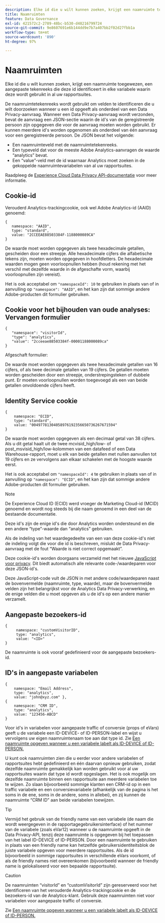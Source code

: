 ```yaml
---
description: Elke id die u wilt kunnen zoeken, krijgt een naamruimte toegewezen, een aangepaste tekenreeks die deze id identificeert in elke variabele waarin deze wordt gebruikt in al uw rapportsuites.
title: Naamruimten
feature: Data Governance
exl-id: 421572c2-2789-48bc-b530-d48216799724
source-git-commit: 9e8607691e6b144dd9e7b7a407bb2f02d27fbb1a
workflow-type: tm+mt
source-wordcount: '890'
ht-degree: 97%

---
```


# Naamruimten

Elke id die u wilt kunnen zoeken, krijgt een naamruimte toegewezen, een aangepaste tekenreeks die deze id identificeert in elke variabele waarin deze wordt gebruikt in al uw rapportsuites.

De naamruimtetekenreeks wordt gebruikt om velden te identificeren die u wilt doorzoeken wanneer u een id opgeeft als onderdeel van een Data Privacy-aanvraag. Wanneer een Data Privacy-aanvraag wordt verzonden, bevat de aanvraag een JSON-sectie waarin de id&#39;s van de geregistreerde persoon zijn opgegeven die voor de aanvraag moeten worden gebruikt. Er kunnen meerdere id&#39;s worden opgenomen als onderdeel van één aanvraag voor een geregistreerde persoon. De JSON bevat het volgende:

* Een naamruimteveld met de naamruimtetekenreeks.
* Een typeveld dat voor de meeste Adobe Analytics-aanvragen de waarde “analytics” bevat.
* Een “value”-veld met de id waarnaar Analytics moet zoeken in de gekoppelde naamruimtevariabelen van al uw rapportsuites.

Raadpleeg de [Experience Cloud Data Privacy API-documentatie](https://experienceleague.adobe.com/docs/experience-platform/privacy/api/overview.html) voor meer informatie.

## Cookie-id

Verouderd Analytics-trackingcookie, ook wel Adobe Analytics-id (AAID) genoemd:

```
{
   namespace: "AAID",
   type: "standard",
   value: "2CCEEAE88503384F-1188000089CA"
}
```

De waarde moet worden opgegeven als twee hexadecimale getallen, gescheiden door een streepje. Alle hexadecimale cijfers die alfabetische tekens zijn, moeten worden opgegeven in hoofdletters. De hexadecimale waarden mogen geen voorloopnullen hebben (houd rekening met het verschil met dezelfde waarde in de afgeschafte vorm, waarbij voorloopnullen zijn vereist).

Het is ook acceptabel om `"namespaceId": 10` te gebruiken in plaats van of in aanvulling op `"namespace": "AAID"`, en het kan zijn dat sommige andere Adobe-producten dit formulier gebruiken.

## Cookie voor het bijhouden van oude analyses: Vervangen formulier

```
{
   "namespace": "visitorId",
   "type": "analytics",
   "value": "2cceeae88503384f-00001188000089ca"
}
```

Afgeschaft formulier:

De waarde moet worden opgegeven als twee hexadecimale getallen van 16 cijfers, of als twee decimale getallen van 19 cijfers. De getallen moeten worden gescheiden door een streepje, onderstrepingsteken of dubbele punt. Er moeten voorloopnullen worden toegevoegd als een van beide getallen onvoldoende cijfers heeft.

## Identity Service cookie

```
{
    namespace: "ECID",
    type: "standard",
    value: "00497781304058976192356650736267671594"
}
```

De waarde moet worden opgegeven als een decimaal getal van 38 cijfers. Als u dit getal haalt uit de twee mcvisid\_high/low- of post\_msvisid\_high/low-kolommen van een datafeed of een Data Warehouse-rapport, moet u elk van beide getallen met nullen aanvullen tot 19 cijfers en ze vervolgens aan elkaar schakelen met de hoogste waarde eerst.

Het is ook acceptabel om `"namespaceId": 4` te gebruiken in plaats van of in aanvulling op `"namespace": "ECID"`, en het kan zijn dat sommige andere Adobe-producten dit formulier gebruiken.

>[!NOTE]
>
>De Experience Cloud ID (ECID) werd vroeger de Marketing Cloud-id (MCID) genoemd en wordt nog steeds bij die naam genoemd in een deel van de bestaande documentatie.
>
>Deze id&#39;s zijn de enige id&#39;s die door Analytics worden ondersteund en die een andere “type”-waarde dan “analytics” gebruiken.

Als de indeling van het waardegedeelte van een van deze cookie-id&#39;s niet de indeling volgt die voor die id is beschreven, mislukt de Data Privacy-aanvraag met de fout “Waarde is niet correct opgemaakt”.

Deze cookie-id&#39;s worden doorgaans verzameld met het nieuwe [JavaScript voor privacy](https://developer.adobe.com/experience-platform-apis/references/privacy-service/). Dit biedt automatisch alle relevante code-/waardeparen voor deze JSON-id&#39;s.

Deze JavaScript-code vult de JSON in met andere code/waardeparen naast de bovenvermelde (naamruimte, type, waarde), maar de bovenvermelde velden zijn het belangrijkst voor de Analytics Data Privacy-verwerking, en de enige velden die u moet opgeven als u de id&#39;s op een andere manier verzamelt.

## Aangepaste bezoekers-id

```
{
     namespace: "customVisitorID",
     type: "analytics",
     value: "<ID>"
}
```

De naamruimte is ook vooraf gedefinieerd voor de aangepaste bezoekers-id.

## ID&#39;s in aangepaste variabelen

```
{
    namespace: "Email Address",
    type: "analytics", 
    value: "john@xyz.com" }, 
{
    namespace: "CRM ID", 
    type: "analytics", 
    value: "123456-ABCD" 
}
```

Voor id&#39;s in variabelen voor aangepaste traffic of conversie (props of eVars) geeft u de variabele een ID-DEVICE- of ID-PERSON-label en wijst u vervolgens uw eigen naamruimtenaam toe aan dat type id. Zie [Een naamruimte opgeven wanneer u een variabele labelt als ID-DEVICE of ID-PERSON.](gdpr-labels.md)

U kunt ook naamruimten zien die u eerder voor andere variabelen of rapportsuites hebt gedefinieerd en één daarvan opnieuw gebruiken, zodat dezelfde naamruimte gemakkelijk kan worden gebruikt voor al uw rapportsuites waarin dat type id wordt opgeslagen. Het is ook mogelijk om dezelfde naamruimte binnen een rapportsuite aan meerdere variabelen toe te wijzen. Zo slaan bijvoorbeeld sommige klanten een CRM-id op in een traffic variabele en een conversievariabele (afhankelijk van de pagina is het soms in de ene, soms in de andere, soms in allebei), en zij kunnen de naamruimte “CRM ID” aan beide variabelen toewijzen.

>[!TIP]
>
>Vermijd het gebruik van de friendly name van een variabele (de naam die wordt weergegeven in de rapportagegebruikersinterface) of het nummer van de variabele (zoals eVar12) wanneer u de naamruimte opgeeft in de Data Privacy-API, tenzij deze naamruimte is opgegeven bij het toepassen van het label ID-DEVICE of ID-PERSON. Door een naamruimte te gebruiken in plaats van een friendly name kan hetzelfde gebruikersidentiteitsblok de juiste variabele opgeven voor meerdere rapportsuites. Als de id bijvoorbeeld in sommige rapportsuites in verschillende eVars voorkomt, of als de friendly names niet overeenkomen (bijvoorbeeld wanneer de friendly name is gelokaliseerd voor een bepaalde rapportsuite).

>[!CAUTION]
>
>De naamruimten “visitorId” en “customVisitorId” zijn gereserveerd voor het identificeren van het verouderde Analytics-trackingcookie en de bezoekers-id van de Analytics-klant. Gebruik deze naamruimten niet voor variabelen voor aangepaste traffic of conversie.

Zie [Een naamruimte opgeven wanneer u een variabele labelt als ID-DEVICE of ID-PERSON.](/help/admin/c-data-governance/data-labeling/gdpr-labels.md)
